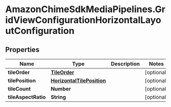 # AmazonChimeSdkMediaPipelines.GridViewConfigurationHorizontalLayoutConfiguration

## Properties

Name | Type | Description | Notes
------------ | ------------- | ------------- | -------------
**tileOrder** | [**TileOrder**](TileOrder.md) |  | [optional] 
**tilePosition** | [**HorizontalTilePosition**](HorizontalTilePosition.md) |  | [optional] 
**tileCount** | **Number** |  | [optional] 
**tileAspectRatio** | **String** |  | [optional] 


